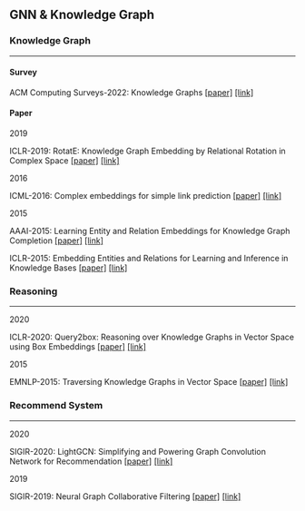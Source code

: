## GNN & Knowledge Graph


### Knowledge Graph
***
#### Survey

ACM Computing Surveys-2022: Knowledge Graphs [[paper]](./papers/3447772.pdf) [[link]](https://dl.acm.org/doi/10.1145/3447772)

#### Paper

2019

ICLR-2019: RotatE: Knowledge Graph Embedding by Relational Rotation in Complex Space [[paper]](./papers/1902.10197.pdf) [[link]](https://arxiv.org/abs/1902.10197)

2016

ICML-2016: Complex embeddings for simple link prediction [[paper]](./papers/trouillon16.pdf) [[link]](https://dl.acm.org/doi/10.5555/3045390.3045609)


2015

AAAI-2015: Learning Entity and Relation Embeddings for Knowledge Graph Completion [[paper]](./papers/9491-Article_Text-13019-1-2-20201228.pdf) [[link]](https://ojs.aaai.org/index.php/AAAI/article/view/9491)


ICLR-2015: Embedding Entities and Relations for Learning and Inference in Knowledge Bases [[paper]](./papers/1412.6575.pdf) [[link]](https://arxiv.org/abs/1412.6575)


### Reasoning
***
2020

ICLR-2020: Query2box: Reasoning over Knowledge Graphs in Vector Space using Box Embeddings [[paper]](./papers/2002.05969.pdf) [[link]](https://arxiv.org/abs/2002.05969)

2015

EMNLP-2015: Traversing Knowledge Graphs in Vector Space [[paper]](./papers/1506.01094.pdf) [[link]](https://arxiv.org/abs/1506.01094)



### Recommend System
***

2020

SIGIR-2020: LightGCN: Simplifying and Powering Graph Convolution Network for Recommendation [[paper]](./papers/3397271.3401063.pdf) [[link]](https://dl.acm.org/doi/abs/10.1145/3397271.3401063)


2019

SIGIR-2019: Neural Graph Collaborative Filtering [[paper]](./papers/1905.08108.pdf) [[link]](https://arxiv.org/abs/1905.08108)
